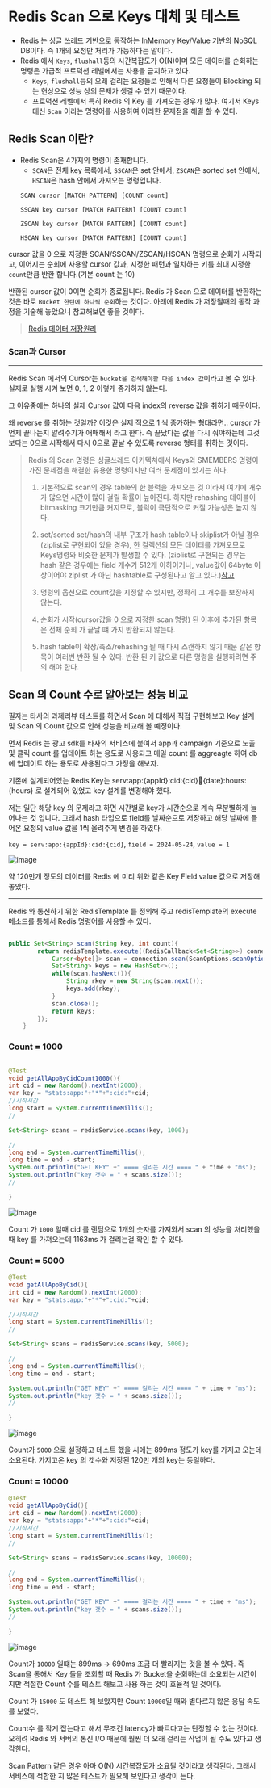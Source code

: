 # Redis Scan 으로 Keys 대체 및 테스트

- Redis 는 싱글 쓰레드 기반으로 동작하는 InMemory Key/Value 기반의 NoSQL DB이다. 즉 1개의 요청만 처리가 가능하다는 말이다.
- Redis 에서 `Keys`, `flushall`등의 시간복잡도가 O(N)이며 모든 데이터를 순회하는 명령은 가급적 프로덕션 레벨에서는 사용을 금지하고 있다.
  - `Keys`, `flushall`등의 오래 걸리는 요청들로 인해서 다른 요청들이 Blocking 되는 현상으로 성능 상의 문제가 생길 수 있기 때문이다.
  - 프로덕션 레벨에서 특히 Redis 의 Key 를 가져오는 경우가 많다. 여기서 Keys 대신 `Scan` 이라는 명령어를 사용하여 이러한 문제점을 해결 할 수 있다.
 


## Redis Scan 이란?
  - Redis Scan은 4가지의 명령이 존재합니다.
    - `SCAN`은 전체 key 목록에서, `SSCAN`은 set 안에서, `ZSCAN`은 sorted set 안에서, `HSCAN`은 hash 안에서 가져오는 명령입니다.
    ~~~redis
    SCAN cursor [MATCH PATTERN] [COUNT count]

    SSCAN key cursor [MATCH PATTERN] [COUNT count]

    ZSCAN key cursor [MATCH PATTERN] [COUNT count]

    HSCAN key cursor [MATCH PATTERN] [COUNT count]
    ~~~

cursor 값을 0 으로 지정한 SCAN/SSCAN/ZSCAN/HSCAN 명령으로 순회가 시작되고, 이어지는 순회에 사용할 cursor 값과, 지정한 패턴과 일치하는 키를 최대 지정한 `count`만큼 반환 합니다.(기본 count 는 10)

반환된 cursor 값이 0이면 순회가 종료됩니다. Redis 가 Scan 으로 데이터를 반환하는 것은 바로 `Bucket 한턴에 하나씩 순회`하는 것이다. 아래에 Redis 가 저장될때의 동작 과정을 기술해 놓았으니 참고해보면 좋을 것이다.

>[Redis 데이터 저장원리](https://github.com/russell-seo/TIL/blob/main/DB/RedisApply.md)



### Scan과 Cursor

---

Redis Scan 에서의 Cursor는 `bucket을 검색해야할 다음 index 값`이라고 볼 수 있다. 실제로 실행 시켜 보면 0, 1, 2 이렇게 증가하지 않는다.

그 이유중에는 하나의 실제 Cursor 값이 다음 index의 reverse 값을 취하기 때문이다.

왜 reverse 를 취하는 것일까? 이것은 실제 적으로 1 씩 증가하는 형태라면.. cursor 가 언제 끝나는지 알려주기가 애매해서 라고 한다. 즉 끝났다는 값을 다시 줘야하는데 그것보다는 0으로 시작해서 다시 0으로 끝날 수 있도록 reverse 형태를 취하는 것이다.

> Redis 의 Scan 명령은 싱글쓰레드 아키텍쳐에서 Keys와 SMEMBERS 명령이 가진 문제점을 해결한 유용한 명령이지만 여러 문제점이 있기는 하다.
>
> 1. 기본적으로 scan의 경우 table의 한 블럭을 가져오는 것 이라서 여기에 개수가 많으면 시간이 많이 걸릴 확률이 높아진다. 하지만 rehashing 테이블이 bitmasking 크기만큼 커지므로, 블럭이 극단적으로 커질 가능성은 높지 않다.
>
> 2. set/sorted set/hash의 내부 구조가 hash table이나 skiplist가 아닐 경우(ziplist로 구현되어 있을 경우), 한 컬렉션의 모든 데이터를 가져오므로 Keys명령와 비슷한 문제가 발생할 수 있다.
> (ziplist로 구현되는 경우는 hash 같은 경우에는 field 개수가 512개 이하이거나, value값이 64byte 이상이어야 ziplist 가 아닌 hashtable로 구성된다고 알고 있다.)[참고](http://redisgate.kr/redis/configuration/ds_ziplist_hashes.php)
>
> 3. 명령의 옵션으로 count값을 지정할 수 있지만, 정확히 그 개수를 보장하지 않는다.
>
> 4. 순회가 시작(cursor값을 0 으로 지정한 scan 명령) 된 이후에 추가된 항목은 전체 순회 가 끝날 떄 가지 반환되지 않는다.
>
> 5. hash table이 확장/축소/rehashing 될 때 다시 스캔하지 않기 때문 같은 항목이 여러번 반환 될 수 있다. 반환 된 키 값으로 다른 명령을 실행하려면 주의 해야 한다.



## Scan 의 Count 수로 알아보는 성능 비교

필자는 타사의 과제리뷰 테스트를 하면서 Scan 에 대해서 직접 구현해보고 Key 설계 및 Scan 의 Count 값으로 인해 성능을 비교해 볼 예정이다.

먼저 Redis 는 광고 sdk를 타사의 서비스에 붙여서 app과 campaign 기준으로 노출 및 클릭 count 를 업데이트 하는 용도로 사용되고 매일 count 를 aggreagte 하여 db에 업데이트 하는 용도로 사용된다고 가정을 해보자.

기존에 설계되어있는 Redis Key는 serv:app:{appId}:cid:{cid}:date:{date}:hours:{hours} 로 설계되어 있었고 key 설계를 변경해야 했다.

저는 일단 해당 key 의 문제라고 하면 시간별로 key가 시간순으로 계속 무분별하게 늘어나는 것 입니다. 그래서 hash 타입으로 field를 날짜순으로 저장하고 해당 날짜에 들어온 요청의 value 값을 1씩 올려주게 변경을 하였다.

`key = serv:app:{appId}:cid:{cid}`, `field = 2024-05-24`, `value = 1`  

![image](https://github.com/russell-seo/TIL/assets/79154652/8dcca9a0-fe05-49a6-b697-9b4758cdaccf)

약 120만개 정도의 데이터를 Redis 에 미리 위와 같은 Key Field value 값으로 저장해 놓았다.

---

Redis 와 통신하기 위한 RedisTemplate 를 정의해 주고 redisTemplate의 execute 메소드를 통해서 Redis 명령어를 사용할 수 있다.

~~~ java

public Set<String> scan(String key, int count){
        return redisTemplate.execute((RedisCallback<Set<String>>) connection -> {
            Cursor<byte[]> scan = connection.scan(ScanOptions.scanOptions().match(key.getBytes()).count(count).build());
            Set<String> keys = new HashSet<>();
            while(scan.hasNext()){
                String rkey = new String(scan.next());
                keys.add(rkey);
            }
            scan.close();
            return keys;
        });
    }

~~~


### Count = 1000

~~~ java

@Test
void getAllAppByCidCount1000(){
int cid = new Random().nextInt(2000);
var key = "stats:app:"+"*"+":cid:"+cid;
//시작시간
long start = System.currentTimeMillis();
//

Set<String> scans = redisService.scans(key, 1000);

//
long end = System.currentTimeMillis();
long time = end - start;
System.out.println("GET KEY" +" ==== 걸리는 시간 ==== " + time + "ms");
System.out.println("key 갯수 = " + scans.size());
//

}
~~~

![image](https://github.com/russell-seo/TIL/assets/79154652/87c852a5-ce10-41c3-853f-dfe2b841ad5c)

Count 가 `1000` 일때 cid 를 랜덤으로 1개의 숫자를 가져와서 scan 의 성능을 처리했을때 key 를 가져오는데 1163ms 가 걸리는걸 확인 할 수 있다.

### Count = 5000
~~~java
@Test
void getAllAppByCid(){
int cid = new Random().nextInt(2000);
var key = "stats:app:"+"*"+":cid:"+cid;

//시작시간
long start = System.currentTimeMillis();
//

Set<String> scans = redisService.scans(key, 5000);

//
long end = System.currentTimeMillis();
long time = end - start;

System.out.println("GET KEY" +" ==== 걸리는 시간 ==== " + time + "ms");
System.out.println("key 갯수 = " + scans.size());
//

}
~~~

![image](https://github.com/russell-seo/TIL/assets/79154652/b0771d08-5790-4fdf-9d6c-0778887f80c8)


Count가 `5000` 으로 설정하고 테스트 했을 시에는 899ms 정도가 key를 가지고 오는데 소요된다. 가지고온 key 의 갯수와 저장된 120만 개의 key는 동일하다.


### Count = 10000

~~~java
@Test
void getAllAppByCid(){
int cid = new Random().nextInt(2000);
var key = "stats:app:"+"*"+":cid:"+cid;
//시작시간
long start = System.currentTimeMillis();
//

Set<String> scans = redisService.scans(key, 10000);

//
long end = System.currentTimeMillis();
long time = end - start;

System.out.println("GET KEY" +" ==== 걸리는 시간 ==== " + time + "ms");
System.out.println("key 갯수 = " + scans.size());
//

}
~~~

![image](https://github.com/russell-seo/TIL/assets/79154652/8ab26039-adf3-4ba8-9cf7-27538fc5fbdc)

Count가 `10000` 일떄는 899ms -> 690ms 조금 더 빨라지는 것을 볼 수 있다. 즉 Scan을 통해서 Key 들을 조회할 때 Redis 가 Bucket을 순회하는데 소요되는 시간이지만 적절한 Count 수를 테스트 해보고 사용 하는 것이 효율적 일 것이다.

Count 가 `15000` 도 테스트 해 보았지만 Count `10000`일 때와 별다르지 않은 응답 속도를 보였다.

Count수 를 작게 잡는다고 해서 무조건 latency가 빠르다고는 단정할 수 없는 것이다. 오히려 Redis 와 서버의 통신 I/O 때문에 훨씬 더 오래 걸리는 작업이 될 수도 있다고 생각한다.

Scan Pattern 같은 경우 아마 O(N) 시간복잡도가 소요될 것이라고 생각된다. 그래서 서비스에 적합한 지 많은 테스트가 필요해 보인다고 생각이 든다.
